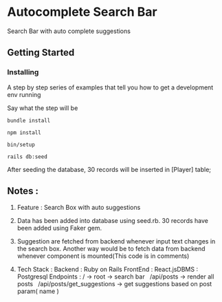 # Autocomplete Search Bar

Search Bar with auto complete suggestions

## Getting Started

### Installing

A step by step series of examples that tell you how to get a development env running

Say what the step will be

```
bundle install
```

```
npm install
```

```
bin/setup

rails db:seed
```

After seeding the database, 30 records will be inserted in [Player] table;

## Notes :

1. Feature : Search Box with auto suggestions

2. Data has been added into database using seed.rb. 30 records have been added using Faker gem.

3. Suggestion are fetched from backend whenever input text changes in the search box. Another way would be to fetch data from backend whenever component is mounted(This code is in comments)

4. Tech Stack :
   Backend : Ruby on Rails
   FrontEnd : React.jsDBMS : Postgresql
   Endpoints : / -> root -> search bar
     /api/posts -> render all posts
     /api/posts/get_suggestions -> get suggestions based on post param( name )
